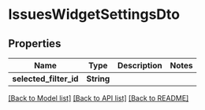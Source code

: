 # IssuesWidgetSettingsDto

## Properties

Name | Type | Description | Notes
------------ | ------------- | ------------- | -------------
**selected_filter_id** | **String** |  | 

[[Back to Model list]](../README.md#documentation-for-models) [[Back to API list]](../README.md#documentation-for-api-endpoints) [[Back to README]](../README.md)


